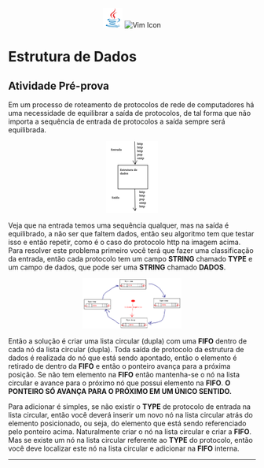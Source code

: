 <p align="center">
  <img src="https://raw.githubusercontent.com/devicons/devicon/master/icons/java/java-original.svg" alt="Java Icon" height="40" width="40">
  <img src="https://cdn.jsdelivr.net/gh/devicons/devicon/icons/vim/vim-original.svg" alt="Vim Icon" height="40" width="40">
</p>

# Estrutura de Dados

## Atividade Pré-prova

Em um processo de roteamento de protocolos de rede de computadores há uma necessidade de equilibrar a saída de protocolos, de tal forma que não importa a sequência de entrada de protocolos a saída sempre será equilibrada. 

<p align="center">
  <img   
    style="width: 106px; max-width: 40%; height: auto; display: inline-block;" 
    src="./img1.png"
  >
</p>

Veja que na entrada temos uma sequência qualquer, mas na saída é equilibrado, a não ser que faltem dados, então seu algoritmo tem que testar isso e então repetir, como é o caso do protocolo http na imagem acima. Para resolver este problema primeiro você terá que fazer uma classificação da entrada, então cada protocolo tem um campo **STRING** chamado **TYPE** e um campo de dados, que pode ser uma **STRING** chamado **DADOS**. 

<p align="center">
  <img   
    style="width: 500px; max-width: 40%; height: auto; display: inline-block;" 
    src="./img2.png"
  >
</p>

Então a solução é criar uma lista circular (dupla) com uma **FIFO** dentro de cada nó da lista circular (dupla). Toda saída de protocolo da estrutura de dados é realizada do nó que está sendo apontado, então o elemento é retirado de dentro da **FIFO** e então o ponteiro avança para a próxima posição. Se não tem elemento na **FIFO** então mantenha-se o nó na lista circular e avance para o próximo nó que possui elemento na **FIFO**. **O PONTEIRO SÓ AVANÇA PARA O PRÓXIMO EM UM ÚNICO SENTIDO.** 

Para adicionar é simples, se não existir o **TYPE** de protocolo de entrada na lista circular, então você deverá inserir um novo nó na lista circular atrás do elemento posicionado, ou seja, do elemento que está sendo referenciado pelo ponteiro acima. Naturalmente criar o nó na lista circular e criar a **FIFO**. Mas se existe um nó na lista circular referente ao **TYPE** do protocolo, então você deve localizar este nó na lista circular e adicionar na **FIFO** interna.

___

